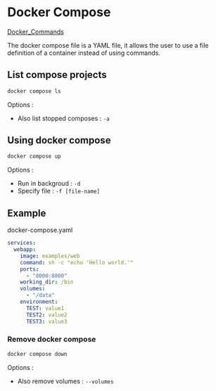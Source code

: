 # Docker Compose

[Docker_Commands](Docker_Commands.md#docker-commands)

The docker compose file is a YAML file, it allows the user to use a file definition of a container instead of using commands.

## List compose projects

```bash
docker compose ls
```

Options :

- Also list stopped composes : ``-a``

## Using docker compose

```bash
docker compose up
```

Options :

- Run in backgroud : ``-d``
- Specify file : ``-f [file-name]``

## Example

docker-compose.yaml

```YAML
services:
  webapp:
    image: examples/web
    command: sh -c "echo 'Hello world.'"
    ports:
      - "8000:8000"
    working_dir: /bin
    volumes:
      - "/data"
    environment:
      TEST: value1
      TEST2: value2
      TEST3: value3
```

### Remove docker compose

```bash
docker compose down
```

Options :

- Also remove volumes : ``--volumes``
